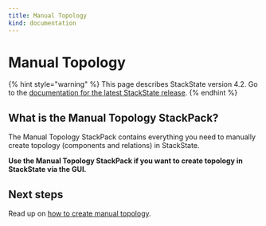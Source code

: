 ```yaml
---
title: Manual Topology
kind: documentation
---
```


# Manual Topology

{% hint style="warning" %}
This page describes StackState version 4.2.
Go to the [documentation for the latest StackState release](https://docs.stackstate.com/).
{% endhint %}

## What is the Manual Topology StackPack?

The Manual Topology StackPack contains everything you need to manually create topology \(components and relations\) in StackState.

**Use the Manual Topology StackPack if you want to create topology in StackState via the GUI.**

## Next steps

Read up on [how to create manual topology](../../configure/topology/how_to_create_manual_topology.md).

